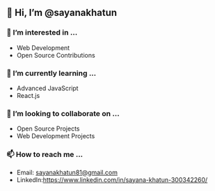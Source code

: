 ## 👋 Hi, I’m @sayanakhatun

### 👀 I’m interested in ...
- Web Development
- Open Source Contributions

### 🌱 I’m currently learning ...
- Advanced JavaScript
- React.js

### 💞️ I’m looking to collaborate on ...
- Open Source Projects
- Web Development Projects


### 📫 How to reach me ...
- Email: sayanakhatun81@gmail.com
- LinkedIn:https://www.linkedin.com/in/sayana-khatun-300342260/

